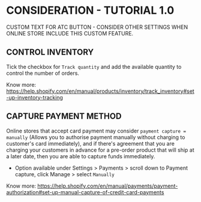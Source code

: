 # CONSIDERATION - TUTORIAL 1.0
CUSTOM TEXT FOR ATC BUTTON - CONSIDER OTHER SETTINGS WHEN ONLINE STORE INCLUDE THIS CUSTOM FEATURE.

CONTROL INVENTORY
-
Tick the checkbox for `Track quantity` and add the available quantity to control the number of orders.

Know more: https://help.shopify.com/en/manual/products/inventory/track_inventory#set-up-inventory-tracking


CAPTURE PAYMENT METHOD
-
Online stores that accept card payment may consider `payment capture = manually` (Allows you to authorise payment manually without charging to customer's card immediately), and if there's agreement that you are charging your customers in advance for a pre-order product that will ship at a later date, then you are able to capture funds immediately.

   - Option available under Settings > Payments > scroll down to Payment capture, click Manage > select `Manually`

Know more: https://help.shopify.com/en/manual/payments/payment-authorization#set-up-manual-capture-of-credit-card-payments



